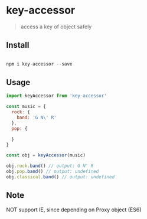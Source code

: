 # key-accessor
> access a key of object safely

Install
-----

```javascript

npm i key-accessor --save

```


Usage
-----

```javascript
import keyAccessor from 'key-accessor'

const music = {
  rock: {
    band: 'G N\' R'
  },
  pop: {

  }
}

const obj = keyAccessor(music)

obj.rock.band() // output: G N' R
obj.pop.band() // output: undefined
obj.classical.band() // output: undefined

```

Note
-----

NOT support IE, since depending on Proxy object (ES6)

